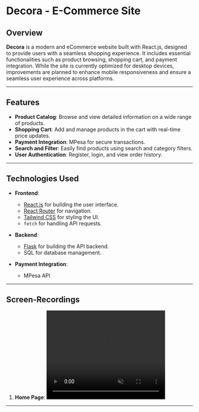 

# Decora - E-Commerce Site

## Overview

**Decora** is a modern and eCommerce website built with React.js, designed to provide users with a seamless shopping experience. It includes essential functionalities such as product browsing, shopping cart, and payment integration. While the site is currently optimized for desktop devices, improvements are planned to enhance mobile responsiveness and ensure a seamless user experience across platforms.


---

## Features

- **Product Catalog**: Browse and view detailed information on a wide range of products.
- **Shopping Cart**: Add and manage products in the cart with real-time price updates.
- **Payment Integration**: MPesa for secure transactions.
- **Search and Filter**: Easily find products using search and category filters.
- **User Authentication**: Register, login, and view order history.

---

## Technologies Used

- **Frontend**: 
  - [React.js](https://reactjs.org/) for building the user interface.
  - [React Router](https://reactrouter.com/) for navigation.
  - [Tailwind CSS](https://tailwindcss.com/) for styling the UI.
  - `fetch` for handling API requests.

- **Backend**:
  - [Flask](https://flask.palletsprojects.com/) for building the API backend.
  - SQL for database management.

- **Payment Integration**:
  - MPesa API 

---

## Screen-Recordings

1. **Home Page**: 
   <video width="320" height="240"  autoPlay loop muted playsInline>
     <source src="../Decora-Frontend/media/Homepage.mp4" type="video/mp4">
   </video>

<!-- 2. **Product Page**: ![Product Page Screenshot](path/to/image)
3. **Cart**: ![Cart Screenshot](path/to/image)
4. **Checkout**: ![Checkout Page Screenshot](path/to/image) -->

---

